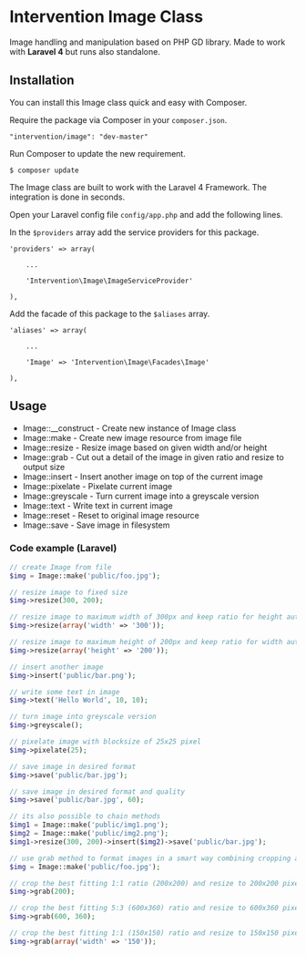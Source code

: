 # Intervention Image Class

Image handling and manipulation based on PHP GD library. Made to work with **Laravel 4** but runs also standalone.

## Installation

You can install this Image class quick and easy with Composer.

Require the package via Composer in your `composer.json`.

    "intervention/image": "dev-master"

Run Composer to update the new requirement.

    $ composer update

The Image class are built to work with the Laravel 4 Framework. The integration is done in seconds.

Open your Laravel config file `config/app.php` and add the following lines.

In the `$providers` array add the service providers for this package.
    
    'providers' => array(

        ...

        'Intervention\Image\ImageServiceProvider'

    ),
    

Add the facade of this package to the `$aliases` array.

    'aliases' => array(

        ...

        'Image' => 'Intervention\Image\Facades\Image'

    ),

## Usage

* Image::__construct - Create new instance of Image class
* Image::make - Create new image resource from image file
* Image::resize - Resize image based on given width and/or height
* Image::grab - Cut out a detail of the image in given ratio and resize to output size
* Image::insert - Insert another image on top of the current image
* Image::pixelate - Pixelate current image
* Image::greyscale - Turn current image into a greyscale version
* Image::text - Write text in current image
* Image::reset - Reset to original image resource
* Image::save - Save image in filesystem

### Code example (Laravel)

```php
// create Image from file
$img = Image::make('public/foo.jpg');

// resize image to fixed size
$img->resize(300, 200);

// resize image to maximum width of 300px and keep ratio for height automatically
$img->resize(array('width' => '300'));

// resize image to maximum height of 200px and keep ratio for width automatically
$img->resize(array('height' => '200'));

// insert another image
$img->insert('public/bar.png');

// write some text in image
$img->text('Hello World', 10, 10);

// turn image into greyscale version
$img->greyscale();

// pixelate image with blocksize of 25x25 pixel
$img->pixelate(25);

// save image in desired format
$img->save('public/bar.jpg');

// save image in desired format and quality
$img->save('public/bar.jpg', 60);

// its also possible to chain methods
$img1 = Image::make('public/img1.png');
$img2 = Image::make('public/img2.png');
$img1->resize(300, 200)->insert($img2)->save('public/bar.jpg');
```

```php
// use grab method to format images in a smart way combining cropping and resizing
$img = Image::make('public/foo.jpg');

// crop the best fitting 1:1 ratio (200x200) and resize to 200x200 pixel
$img->grab(200);

// crop the best fitting 5:3 (600x360) ratio and resize to 600x360 pixel
$img->grab(600, 360);

// crop the best fitting 1:1 (150x150) ratio and resize to 150x150 pixel
$img->grab(array('width' => '150'));
```
